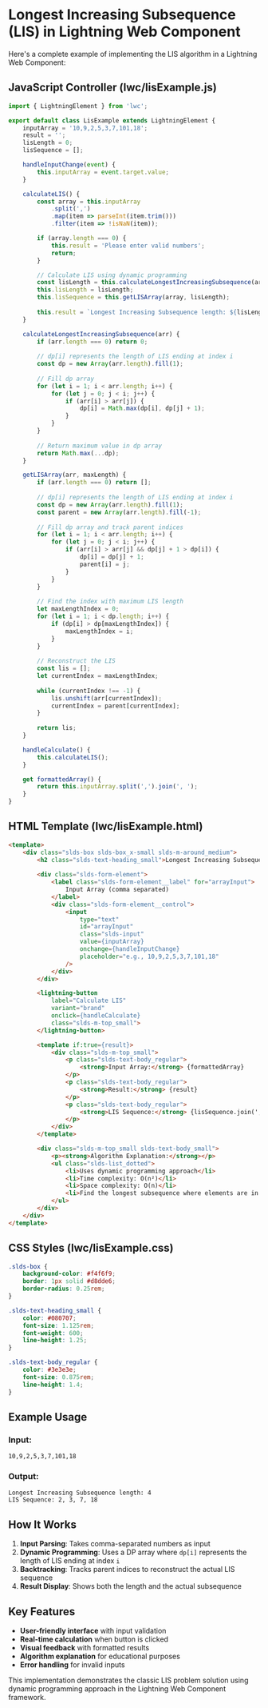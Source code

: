 # Longest Increasing Subsequence (LIS) in Lightning Web Component

Here's a complete example of implementing the LIS algorithm in a Lightning Web Component:

## JavaScript Controller (lwc/lisExample.js)

```javascript
import { LightningElement } from 'lwc';

export default class LisExample extends LightningElement {
    inputArray = '10,9,2,5,3,7,101,18';
    result = '';
    lisLength = 0;
    lisSequence = [];

    handleInputChange(event) {
        this.inputArray = event.target.value;
    }

    calculateLIS() {
        const array = this.inputArray
            .split(',')
            .map(item => parseInt(item.trim()))
            .filter(item => !isNaN(item));

        if (array.length === 0) {
            this.result = 'Please enter valid numbers';
            return;
        }

        // Calculate LIS using dynamic programming
        const lisLength = this.calculateLongestIncreasingSubsequence(array);
        this.lisLength = lisLength;
        this.lisSequence = this.getLISArray(array, lisLength);
        
        this.result = `Longest Increasing Subsequence length: ${lisLength}`;
    }

    calculateLongestIncreasingSubsequence(arr) {
        if (arr.length === 0) return 0;
        
        // dp[i] represents the length of LIS ending at index i
        const dp = new Array(arr.length).fill(1);
        
        // Fill dp array
        for (let i = 1; i < arr.length; i++) {
            for (let j = 0; j < i; j++) {
                if (arr[i] > arr[j]) {
                    dp[i] = Math.max(dp[i], dp[j] + 1);
                }
            }
        }
        
        // Return maximum value in dp array
        return Math.max(...dp);
    }

    getLISArray(arr, maxLength) {
        if (arr.length === 0) return [];
        
        // dp[i] represents the length of LIS ending at index i
        const dp = new Array(arr.length).fill(1);
        const parent = new Array(arr.length).fill(-1);
        
        // Fill dp array and track parent indices
        for (let i = 1; i < arr.length; i++) {
            for (let j = 0; j < i; j++) {
                if (arr[i] > arr[j] && dp[j] + 1 > dp[i]) {
                    dp[i] = dp[j] + 1;
                    parent[i] = j;
                }
            }
        }
        
        // Find the index with maximum LIS length
        let maxLengthIndex = 0;
        for (let i = 1; i < dp.length; i++) {
            if (dp[i] > dp[maxLengthIndex]) {
                maxLengthIndex = i;
            }
        }
        
        // Reconstruct the LIS
        const lis = [];
        let currentIndex = maxLengthIndex;
        
        while (currentIndex !== -1) {
            lis.unshift(arr[currentIndex]);
            currentIndex = parent[currentIndex];
        }
        
        return lis;
    }

    handleCalculate() {
        this.calculateLIS();
    }

    get formattedArray() {
        return this.inputArray.split(',').join(', ');
    }
}
```

## HTML Template (lwc/lisExample.html)

```html
<template>
    <div class="slds-box slds-box_x-small slds-m-around_medium">
        <h2 class="slds-text-heading_small">Longest Increasing Subsequence (LIS)</h2>
        
        <div class="slds-form-element">
            <label class="slds-form-element__label" for="arrayInput">
                Input Array (comma separated)
            </label>
            <div class="slds-form-element__control">
                <input 
                    type="text" 
                    id="arrayInput"
                    class="slds-input"
                    value={inputArray}
                    onchange={handleInputChange}
                    placeholder="e.g., 10,9,2,5,3,7,101,18"
                />
            </div>
        </div>

        <lightning-button 
            label="Calculate LIS" 
            variant="brand" 
            onclick={handleCalculate}
            class="slds-m-top_small">
        </lightning-button>

        <template if:true={result}>
            <div class="slds-m-top_small">
                <p class="slds-text-body_regular">
                    <strong>Input Array:</strong> {formattedArray}
                </p>
                <p class="slds-text-body_regular">
                    <strong>Result:</strong> {result}
                </p>
                <p class="slds-text-body_regular">
                    <strong>LIS Sequence:</strong> {lisSequence.join(', ')}
                </p>
            </div>
        </template>

        <div class="slds-m-top_small slds-text-body_small">
            <p><strong>Algorithm Explanation:</strong></p>
            <ul class="slds-list_dotted">
                <li>Uses dynamic programming approach</li>
                <li>Time complexity: O(n²)</li>
                <li>Space complexity: O(n)</li>
                <li>Find the longest subsequence where elements are in increasing order</li>
            </ul>
        </div>
    </div>
</template>
```

## CSS Styles (lwc/lisExample.css)

```css
.slds-box {
    background-color: #f4f6f9;
    border: 1px solid #d8dde6;
    border-radius: 0.25rem;
}

.slds-text-heading_small {
    color: #080707;
    font-size: 1.125rem;
    font-weight: 600;
    line-height: 1.25;
}

.slds-text-body_regular {
    color: #3e3e3e;
    font-size: 0.875rem;
    line-height: 1.4;
}
```

## Example Usage

### Input:
```
10,9,2,5,3,7,101,18
```

### Output:
```
Longest Increasing Subsequence length: 4
LIS Sequence: 2, 3, 7, 18
```

## How It Works

1. **Input Parsing**: Takes comma-separated numbers as input
2. **Dynamic Programming**: Uses a DP array where `dp[i]` represents the length of LIS ending at index `i`
3. **Backtracking**: Tracks parent indices to reconstruct the actual LIS sequence
4. **Result Display**: Shows both the length and the actual subsequence

## Key Features

- **User-friendly interface** with input validation
- **Real-time calculation** when button is clicked
- **Visual feedback** with formatted results
- **Algorithm explanation** for educational purposes
- **Error handling** for invalid inputs

This implementation demonstrates the classic LIS problem solution using dynamic programming approach in the Lightning Web Component framework.

